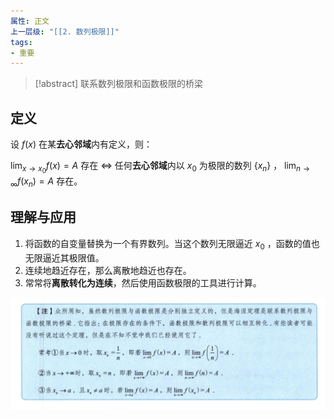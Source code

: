 ```yaml
---
属性: 正文
上一层级: "[[2. 数列极限]]"
tags:
- 重要
---
```


> [!abstract] 
> 联系数列极限和函数极限的桥梁

## 定义

设 $f(x)$ 在某**去心邻域**内有定义，则：

$\lim_{x \to x_0}f(x) = A$ 存在 $\Leftrightarrow$ 任何**去心邻域**内以 $x_0$ 为极限的数列 $\{ x_n \}$ ， $\lim_{n \to \infty} f(x_n) = A$ 存在。

## 理解与应用

1. 将函数的自变量替换为一个有界数列。当这个数列无限逼近 $x_0$ ，函数的值也无限逼近其极限值。
2. 连续地趋近存在，那么离散地趋近也存在。
3. 常常将**离散转化为连续**，然后使用函数极限的工具进行计算。

![hainie](/assets/hainie.jpg)